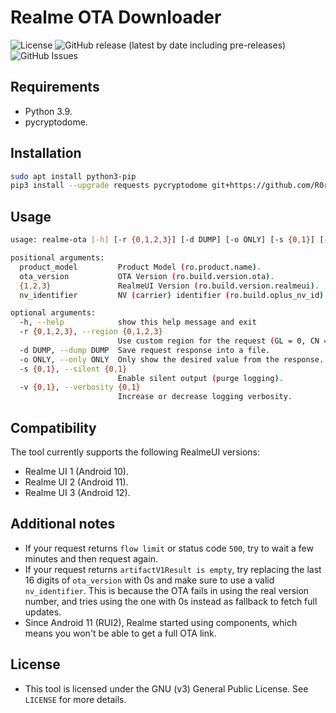 # Realme OTA Downloader
![License](https://img.shields.io/github/license/R0rt1z2/realme-ota)
![GitHub release (latest by date including pre-releases)](https://img.shields.io/github/v/release/R0rt1z2/realme-ota?include_prereleases)
![GitHub Issues](https://img.shields.io/github/issues-raw/R0rt1z2/realme-ota?color=red)

## Requirements
* Python 3.9.
* pycryptodome.

## Installation
```bash
sudo apt install python3-pip
pip3 install --upgrade requests pycryptodome git+https://github.com/R0rt1z2/realme-ota
```

## Usage
```bash
usage: realme-ota [-h] [-r {0,1,2,3}] [-d DUMP] [-o ONLY] [-s {0,1}] [-v {0,1}] product_model ota_version {1,2,3} nv_identifier

positional arguments:
  product_model         Product Model (ro.product.name).
  ota_version           OTA Version (ro.build.version.ota).
  {1,2,3}               RealmeUI Version (ro.build.version.realmeui).
  nv_identifier         NV (carrier) identifier (ro.build.oplus_nv_id) (if none, provide 0).

optional arguments:
  -h, --help            show this help message and exit
  -r {0,1,2,3}, --region {0,1,2,3}
                        Use custom region for the request (GL = 0, CN = 1, IN = 2, EU = 3).
  -d DUMP, --dump DUMP  Save request response into a file.
  -o ONLY, --only ONLY  Only show the desired value from the response.
  -s {0,1}, --silent {0,1}
                        Enable silent output (purge logging).
  -v {0,1}, --verbosity {0,1}
                        Increase or decrease logging verbosity.
```

## Compatibility
The tool currently supports the following RealmeUI versions:
* Realme UI 1 (Android 10).
* Realme UI 2 (Android 11).
* Realme UI 3 (Android 12).

## Additional notes
* If your request returns `flow limit` or status code `500`, try to wait a few minutes and then request again.
* If your request returns `artifactV1Result is empty`, try replacing the last 16 digits of `ota_version` with 0s and make sure to use a valid `nv_identifier`. This is because the OTA fails in using the real version number, and tries using the one with 0s instead as fallback to fetch full updates.
* Since Android 11 (RUI2), Realme started using components, which means you won't be able to get a full OTA link.

## License
* This tool is licensed under the GNU (v3) General Public License. See `LICENSE` for more details.
